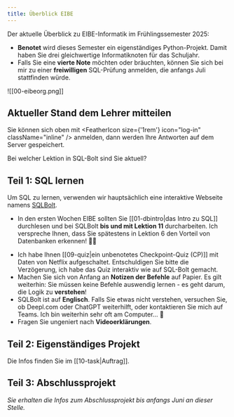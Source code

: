 ```yaml
---
title: Überblick EIBE
---
```

Der aktuelle Überblick zu EIBE-Informatik im Frühlingssemester 2025:
- **Benotet** wird dieses Semester ein eigenständiges Python-Projekt. Damit haben Sie drei gleichwertige Informatiknoten für das Schuljahr.
- Falls Sie eine **vierte Note** möchten oder bräuchten, können Sie sich bei mir zu einer **freiwilligen** SQL-Prüfung anmelden, die anfangs Juli stattfinden würde.

![[00-eibeorg.png]]

## Aktueller Stand dem Lehrer mitteilen

<IsNotAuthenticated>

Sie können sich oben mit <FeatherIcon size={'1rem'} icon="log-in" className="inline" /> anmelden, dann werden Ihre Antworten auf dem Server gespeichert.

</IsNotAuthenticated>

<IsAuthenticated>

<Question id="sql-eibe-status" 
  type="number"
  minValue={0} 
  maxValue={11}
  step={1}
  allowUpdate={true}>
  Bei welcher Lektion in SQL-Bolt sind Sie aktuell?
</Question>

</IsAuthenticated>

## Teil 1: SQL lernen

Um SQL zu lernen, verwenden wir hauptsächlich eine interaktive Webseite namens [SQLBolt](https://sqlbolt.com/).

* In den ersten Wochen EIBE sollten Sie [[01-dbintro|das Intro zu SQL]] durchlesen und bei SQLBolt **bis und mit Lektion 11** durcharbeiten. Ich verspreche Ihnen, dass Sie spätestens in Lektion 6 den Vorteil von Datenbanken erkennen! 👩‍💻 
- Ich habe Ihnen [[09-quiz|ein unbenotetes Checkpoint-Quiz (CP)]] mit Daten von Netflix aufgeschaltet. Entschuldigen Sie bitte die Verzögerung, ich habe das Quiz interaktiv wie auf SQL-Bolt gemacht.
- Machen Sie sich von Anfang an **Notizen der Befehle** auf Papier. Es gilt weiterhin: Sie müssen keine Befehle auswendig lernen - es geht darum, die Logik zu **verstehen**!
- SQLBolt ist auf **Englisch**. Falls Sie etwas nicht verstehen, versuchen Sie, ob Deepl.com oder ChatGPT weiterhilft, oder kontaktieren Sie mich auf Teams. Ich bin weiterhin sehr oft am Computer... 🤷
- Fragen Sie ungeniert nach **Videoerklärungen**.
## Teil 2: Eigenständiges Projekt

Die Infos finden Sie im [[10-task|Auftrag]].

## Teil 3: Abschlussprojekt

*Sie erhalten die Infos zum Abschlussprojekt bis anfangs Juni an dieser Stelle.*

